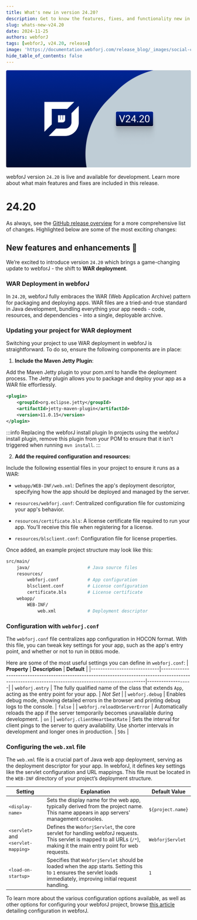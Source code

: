 ```yaml
---
title: What's new in version 24.20?
description: Get to know the features, fixes, and functionality new in webforJ version 24.20.
slug: whats-new-v24.20
date: 2024-11-25
authors: webforJ
tags: [webforJ, v24.20, release]
image: 'https://documentation.webforj.com/release_blog/_images/social-cover-24.20.png'
hide_table_of_contents: false
---
```


![cover image](../../static/release_blog/_images/24.20.png)

webforJ version `24.20` is live and available for development. Learn more about what main features and fixes are included in this release.

<!-- truncate -->

# 24.20

As always, see the [GitHub release overview](https://github.com/webforj/webforj/releases/tag/24.20) for a more comprehensive list of changes. Highlighted below are some of the most exciting changes:

## New features and enhancements 🎉

We’re excited to introduce version `24.20` which brings a game-changing update to webforJ - the shift to **WAR deployment**.

<!-- vale off -->
### WAR Deployment in webforJ
<!-- vale on -->

In `24.20`, webforJ fully embraces the WAR (Web Application Archive) pattern for packaging and deploying apps. WAR files are a tried-and-true standard in Java development, bundling everything your app needs - code, resources, and dependencies - into a single, deployable archive.


### Updating your project for WAR deployment

Switching your project to use WAR deployment in webforJ is straightforward. To do so, ensure the following components are in place:

1. **Include the Maven Jetty Plugin**:

Add the Maven Jetty plugin to your pom.xml to handle the deployment process. The Jetty plugin allows you to package and deploy your app as a WAR file effortlessly.

```xml
<plugin>
    <groupId>org.eclipse.jetty</groupId>
    <artifactId>jetty-maven-plugin</artifactId>
    <version>11.0.15</version>
</plugin>
```

:::info Replacing the webforJ install plugin
In projects using the webforJ install plugin, remove this plugin from your POM to ensure that it isn't triggered when running `mvn install`.
:::

2. **Add the required configuration and resources:**

Include the following essential files in your project to ensure it runs as a WAR:

- `webapp/WEB-INF/web.xml`:
Defines the app's deployment descriptor, specifying how the app should be deployed and managed by the server.

- `resources/webforj.conf`:
Centralized configuration file for customizing your app's behavior.

- `resources/certificate.bls`:
A license certificate file required to run your app. You’ll receive this file when registering for a license.

- `resources/blsclient.conf`:
Configuration file for license properties.

Once added, an example project structure may look like this:

```bash 
src/main/
    java/                      # Java source files
    resources/
        webforj.conf           # App configuration
        blsclient.conf         # License configuration
        certificate.bls        # License certificate
    webapp/
        WEB-INF/
            web.xml            # Deployment descriptor
```
### Configuration with `webforj.conf`

The `webforj.conf` file centralizes app configuration in HOCON format. With this file, you can tweak key settings for your app, such as the app's entry point, and whether or not to run in `DEBUG` mode.

Here are some of the most useful settings you can define in `webforj.conf`:
| **Property**                | **Description**                                                                                                                                     | **Default**       |
|-----------------------------|-----------------------------------------------------------------------------------------------------------------------------------------------------|-------------------|
| `webforj.entry`             | The fully qualified name of the class that extends `App`, acting as the entry point for your app.                                                 | *Not Set*         |
| `webforj.debug`             | Enables debug mode, showing detailed errors in the browser and printing debug logs to the console.                                                | `false`           |
| `webforj.reloadOnServerError` | Automatically reloads the app if the server temporarily becomes unavailable during development.                                                  | `on`              |
| `webforj.clientHeartbeatRate` | Sets the interval for client pings to the server to query availability. Use shorter intervals in development and longer ones in production.         | `50s`             |

### Configuring the `web.xml` file

The `web.xml` file is a crucial part of Java web app deployment, serving as the deployment descriptor for your app. In webforJ, it defines key settings like the servlet configuration and URL mappings. This file must be located in the `WEB-INF` directory of your project’s deployment structure.

| **Setting**                     | **Explanation**                                                                                                            | **Default Value**        |
|----------------------------------|----------------------------------------------------------------------------------------------------------------------------|--------------------------|
| `<display-name>`                | Sets the display name for the web app, typically derived from the project name. This name appears in app servers' management consoles. | `${project.name}`        |
| `<servlet>` and `<servlet-mapping>` | Defines the `WebforjServlet`, the core servlet for handling webforJ requests. This servlet is mapped to all URLs (`/*`), making it the main entry point for web requests. | `WebforjServlet`         |
| `<load-on-startup>`             | Specifies that `WebforjServlet` should be loaded when the app starts. Setting this to `1` ensures the servlet loads immediately, improving initial request handling. | `1`                      |

To learn more about the various configuration options available, as well as other options for configuring your webforJ project, browse [this article](../../docs/configuration/overview) detailing configuration in webforJ.
